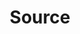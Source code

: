 ---
content-type: "api-object"
endpoint: "sources"
order: 5

title: "Source"
description: "{{ api.core-objects.sources.description }}"
endpoint-url: "/sources"
version: "4"

object-attributes:
  - name: "id"
    type: "integer"
    description: "The unique identifier for this source."

  - name: "created_at"
    type: "timestamp"
    description: "The time at which the source object was created."

  - name: "deleted_at"
    type: "timestamp"
    description: "The time at which the source object was deleted."

  - name: "display_name"
    type: "string"
    description: "The display name of the source connection."

  - name: "name"
    type: "string"
    description: "{{ connect.common.attributes.name }}"

  - name: "paused_at"
    type: "timestamp"
    description: "If the connection was paused by the user, the time the pause began. Otherwise, or if the connection is active, this will be null."

  - name: "properties"
    type: "object"
    sub-type: "properties"
    url: "{{ api.data-structures.properties.section }}"
    description: "{{ connect.common.attributes.properties | flatify }}"

  - name: "report_card"
    type: "object"
    sub-type: "report card"
    url: "{{ api.data-structures.report-cards.section }}"
    description: "A description of the source's configuration state."

  - name: "stitch_client_id"
    type: "integer"
    description: "The ID of the Stitch client account."

  - name: "system_paused_at"
    type: "timestamp"
    description: "If the connection was paused by the system, the time the pause began. Otherwise, or if the connection is active, this will be null."

  - name: "type"
    type: "string"
    description: "The source type."

  - name: "updated_at"
    type: "timestamp"
    description: "The time at which the object was last updated."
---